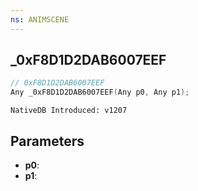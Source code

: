 ```yaml
---
ns: ANIMSCENE
---
```

## _0xF8D1D2DAB6007EEF

```c
// 0xF8D1D2DAB6007EEF
Any _0xF8D1D2DAB6007EEF(Any p0, Any p1);
```

```
NativeDB Introduced: v1207
```

## Parameters
* **p0**:
* **p1**:
